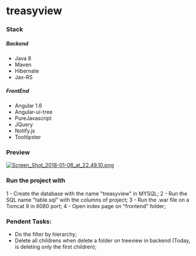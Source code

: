 # treasyview

### Stack

##### Backend
* Java 8
* Maven
* Hibernate
* Jax-RS

##### FrontEnd
* Angular 1.6
* Angular-ui-tree
* PureJavascript
* JQuery
* Notify.js
* Tooltipster

### Preview

[![Screen_Shot_2018-01-06_at_22.49.10.png](https://s18.postimg.org/3nwxe0nh5/Screen_Shot_2018-01-06_at_22.49.10.png)](https://postimg.org/image/u8zg9kpud/)

### Run the project with
1 - Create the database with the name "treasyview" in MYSQL;
2 - Run the SQL name "table.sql" with the columns of project;
3 - Run the .war file on a Tomcat 9 in 8080 port;
4 - Open index page on "frontend" folder;

### Pendent Tasks: 
* Do the filter by hierarchy;
* Delete all childrens when delete a folder on treeview in backend (Today, is deleting only the first children);
